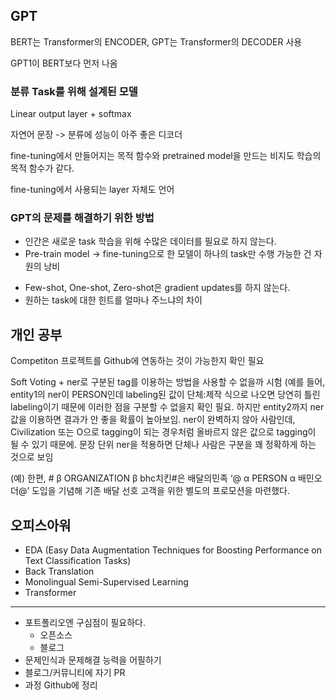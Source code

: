 ## GPT
BERT는 Transformer의 ENCODER, GPT는 Transformer의 DECODER 사용

GPT1이 BERT보다 먼저 나옴

### 분류 Task를 위해 설계된 모델
Linear output layer + softmax

자연어 문장 -> 분류에 성능이 아주 좋은 디코더

fine-tuning에서 만들어지는 목적 함수와 pretrained model을 만드는 비지도 학습의 목적 함수가 같다.

fine-tuning에서 사용되는 layer 자체도 언어

### GPT의 문제를 해결하기 위한 방법
- 인간은 새로운 task 학습을 위해 수많은 데이터를 필요로 하지 않는다.
- Pre-train model -> fine-tuning으로 한 모델이 하나의 task만 수행 가능한 건 자원의 낭비

+ Few-shot, One-shot, Zero-shot은 gradient updates를 하지 않는다.
+ 원하는 task에 대한 힌트를 얼마나 주느냐의 차이

## 개인 공부
Competiton 프로젝트를 Github에 연동하는 것이 가능한지 확인 필요

Soft Voting + 
ner로 구분된 tag를 이용하는 방법을 사용할 수 없을까 시험 (예를 들어, entity1의 ner이 PERSON인데 labeling된 값이 단체:제작 식으로 나오면 당연히 틀린 labeling이기 때문에 이러한 점을 구분할 수 없을지 확인 필요. 하지만 entity2까지 ner 값을 이용하면 결과가 안 좋을 확률이 높아보임. ner이 완벽하지 않아 사람인데, Civilization 또는 O으로 tagging이 되는 경우처럼 올바르지 않은 값으로 tagging이 될 수 있기 때문에. 문장 단위 ner을 적용하면 단체나 사람은 구분을 꽤 정확하게 하는 것으로 보임

(예)
한편, # β ORGANIZATION β bhc치킨#은 배달의민족 ‘@ α PERSON α 배민오더@’ 도입을 기념해 기존 배달 선호 고객을 위한 별도의 프로모션을 마련했다.

## 오피스아워
- EDA
(Easy Data Augmentation Techniques for Boosting Performance on Text Classification Tasks)
- Back Translation
- Monolingual Semi-Supervised Learning
- Transformer

------------

- 포트폴리오엔 구심점이 필요하다.
  - 오픈소스
  - 블로그
- 문제인식과 문제해결 능력을 어필하기
- 블로그/커뮤니티에 자기 PR
- 과정 Github에 정리
